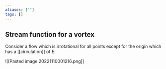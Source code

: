 ```yaml
---
aliases: [""]
tags: []
---
```


## Stream function for a vortex

Consider a flow which is irrotational for all points except for the origin which has a [[circulation]] of $E$:

![[Pasted image 20221110001216.png]]

